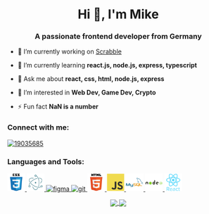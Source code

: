 <h1 align="center">Hi 👋, I'm Mike</h1>
<h3 align="center">A passionate frontend developer from Germany</h3>

- 🔭 I’m currently working on [Scrabble](https://github.com/Der-Penz/scrabble-backend/)

- 🌱 I’m currently learning **react.js, node.js, express, typescript**

- 💬 Ask me about **react, css, html, node.js, express**

- 👀 I’m interested in **Web Dev, Game Dev, Crypto**

- ⚡ Fun fact **NaN is a number**

<h3 align="left">Connect with me:</h3>
<p align="left">
<a href="https://stackoverflow.com/users/19035685" target="blank"><img align="center" src="https://raw.githubusercontent.com/rahuldkjain/github-profile-readme-generator/master/src/images/icons/Social/stack-overflow.svg" alt="19035685" height="30" width="40" /></a>
</p>

<h3 align="left">Languages and Tools:</h3>
<p align="left"> <a href="https://www.w3schools.com/css/" target="_blank" rel="noreferrer"> <img src="https://raw.githubusercontent.com/devicons/devicon/master/icons/css3/css3-original-wordmark.svg" alt="css3" width="40" height="40"/> </a> <a href="https://www.electronjs.org" target="_blank" rel="noreferrer"> <img src="https://raw.githubusercontent.com/devicons/devicon/master/icons/electron/electron-original.svg" alt="electron" width="40" height="40"/> </a> <a href="https://www.figma.com/" target="_blank" rel="noreferrer"> <img src="https://www.vectorlogo.zone/logos/figma/figma-icon.svg" alt="figma" width="40" height="40"/> </a> <a href="https://git-scm.com/" target="_blank" rel="noreferrer"> <img src="https://www.vectorlogo.zone/logos/git-scm/git-scm-icon.svg" alt="git" width="40" height="40"/> </a> <a href="https://www.w3.org/html/" target="_blank" rel="noreferrer"> <img src="https://raw.githubusercontent.com/devicons/devicon/master/icons/html5/html5-original-wordmark.svg" alt="html5" width="40" height="40"/> </a> <a href="https://developer.mozilla.org/en-US/docs/Web/JavaScript" target="_blank" rel="noreferrer"> <img src="https://raw.githubusercontent.com/devicons/devicon/master/icons/javascript/javascript-original.svg" alt="javascript" width="40" height="40"/> </a> <a href="https://www.mysql.com/" target="_blank" rel="noreferrer"> <img src="https://raw.githubusercontent.com/devicons/devicon/master/icons/mysql/mysql-original-wordmark.svg" alt="mysql" width="40" height="40"/> </a> <a href="https://nodejs.org" target="_blank" rel="noreferrer"> <img src="https://raw.githubusercontent.com/devicons/devicon/master/icons/nodejs/nodejs-original-wordmark.svg" alt="nodejs" width="40" height="40"/> </a> <a href="https://reactjs.org/" target="_blank" rel="noreferrer"> <img src="https://raw.githubusercontent.com/devicons/devicon/master/icons/react/react-original-wordmark.svg" alt="react" width="40" height="40"/> </a> </p>

<p align="center">
      <a href="https://github.com/anuraghazra/github-readme-stats">
            <img align="center" height="150" src="https://github-readme-stats.vercel.app/api?username=der-penz&&show_icons=true&theme=radical&hide_border=true&langs_count=5"/>
      </a>
      <a href="https://github.com/anuraghazra/github-readme-stats">
            <img  align="center" height="150" src="https://github-readme-stats.vercel.app/api/top-langs/?username=der-penz&show_icons=true&theme=radical&hide_border=true&langs_count=5&layout=compact"
      </a>
</p>
